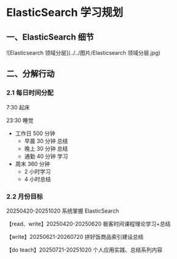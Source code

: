 # ElasticSearch 学习规划

## 一、ElasticSearch 细节

![Elasticsearch 领域分层](../../图片/Elasticsearch 领域分层.jpg)

## 二、分解行动

### 2.1 每日时间分配

7:30 起床

23:30 睡觉

- 工作日 500 分钟
  - 早晨 30 分钟 总结
  - 晚上 30 分钟 总结
  - 通勤 40 分钟 学习
- 周末 360 分钟
  - 2 小时学习
  - 4 小时总结

### 2.2 月份目标

20250420-20251020 系统掌握 ElasticSearch



【read、write】20250420-20250620 极客时间课程理论学习+总结

【write】20250621-20260720 拼好饭商品索引建设总结

【do teach】20250721-20251020 个人应用实践、总结系列内容

